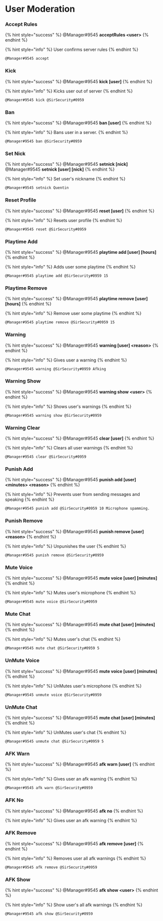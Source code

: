 # User Moderation

### Accept Rules
{% hint style="success" %}
@Manager\#9545 **acceptRules \<user>**
{% endhint %}

{% hint style="info" %}
User confirms server rules
{% endhint %}

```text
@Manager#9545 accept
```

### Kick
{% hint style="success" %}
@Manager\#9545 **kick \[user\]**
{% endhint %}

{% hint style="info" %}
Kicks user out of server
{% endhint %}

```text
@Manager#9545 kick @SirSecurity#0959
```

### Ban
{% hint style="success" %}
@Manager\#9545 **ban \[user\]**
{% endhint %}

{% hint style="info" %}
Bans user in a server.
{% endhint %}

```text
@Manager#9545 ban @SirSecurity#0959
```

### Set Nick
{% hint style="success" %}
@Manager\#9545 **setnick \[nick\]**
@Manager\#9545 **setnick \[user\] \[nick\]**
{% endhint %}

{% hint style="info" %}
Set user's nickname
{% endhint %}

```text
@Manager#9545 setnick Quentin
```

### Reset Profile
{% hint style="success" %}
@Manager\#9545 **reset \[user\]**
{% endhint %}

{% hint style="info" %}
Resets user profile
{% endhint %}

```text
@Manager#9545 reset @SirSecurity#0959
```

### Playtime Add
{% hint style="success" %}
@Manager\#9545 **playtime add \[user\] \[hours\]**
{% endhint %}

{% hint style="info" %}
Adds user some playtime
{% endhint %}

```text
@Manager#9545 playtime add @SirSecurity#0959 15
```

### Playtime Remove
{% hint style="success" %}
@Manager\#9545 **playtime remove \[user\] \[hours\]**
{% endhint %}

{% hint style="info" %}
Remove user some playtime
{% endhint %}

```text
@Manager#9545 playtime remove @SirSecurity#0959 15
```

### Warning
{% hint style="success" %}
@Manager\#9545 **warning \[user\] \<reason>**
{% endhint %}

{% hint style="info" %}
Gives user a warning
{% endhint %}

```text
@Manager#9545 warning @SirSecurity#0959 Afking
```

### Warning Show
{% hint style="success" %}
@Manager\#9545 **warning show \<user>**
{% endhint %}

{% hint style="info" %}
Shows user's warnings
{% endhint %}

```text
@Manager#9545 warning show @SirSecurity#0959
```

### Warning Clear
{% hint style="success" %}
@Manager\#9545 **clear \[user\]**
{% endhint %}

{% hint style="info" %}
Clears all user warnings
{% endhint %}

```text
@Manager#9545 clear @SirSecurity#0959
```

### Punish Add
{% hint style="success" %}
@Manager\#9545 **punish add \[user\] \<minutes> \<reason>**
{% endhint %}

{% hint style="info" %}
Prevents user from sending messages and speaking
{% endhint %}

```text
@Manager#9545 punish add @SirSecurity#0959 10 Microphone spamming.
```

### Punish Remove
{% hint style="success" %}
@Manager\#9545 **punish remove \[user\] \<reason>**
{% endhint %}

{% hint style="info" %}
Unpunishes the user
{% endhint %}

```text
@Manager#9545 punish remove @SirSecurity#0959 
```

### Mute Voice
{% hint style="success" %}
@Manager\#9545 **mute voice \[user\] \[minutes\]**
{% endhint %}

{% hint style="info" %}
Mutes user's microphone
{% endhint %}

```text
@Manager#9545 mute voice @SirSecurity#0959 
```

### Mute Chat
{% hint style="success" %}
@Manager\#9545 **mute chat \[user\] \[minutes\]**
{% endhint %}

{% hint style="info" %}
Mutes user's chat
{% endhint %}

```text
@Manager#9545 mute chat @SirSecurity#0959 5
```

### UnMute Voice
{% hint style="success" %}
@Manager\#9545 **mute voice \[user\] \[minutes\]**
{% endhint %}

{% hint style="info" %}
UnMutes user's microphone
{% endhint %}

```text
@Manager#9545 unmute voice @SirSecurity#0959 
```

### UnMute Chat
{% hint style="success" %}
@Manager\#9545 **mute chat \[user\] \[minutes\]**
{% endhint %}

{% hint style="info" %}
UnMutes user's chat
{% endhint %}

```text
@Manager#9545 unmute chat @SirSecurity#0959 5
```

### AFK Warn
{% hint style="success" %}
@Manager\#9545 **afk warn \[user\]**
{% endhint %}

{% hint style="info" %}
Gives user an afk warning
{% endhint %}

```text
@Manager#9545 afk warn @SirSecurity#0959 
```

### AFK No
{% hint style="success" %}
@Manager\#9545 **afk no**
{% endhint %}

{% hint style="info" %}
Gives user an afk warning
{% endhint %}

### AFK Remove
{% hint style="success" %}
@Manager\#9545 **afk remove \[user\]**
{% endhint %}

{% hint style="info" %}
Removes user all afk warnings
{% endhint %}

```text
@Manager#9545 afk remove @SirSecurity#0959 
```

### AFK Show
{% hint style="success" %}
@Manager\#9545 **afk show \<user>**
{% endhint %}

{% hint style="info" %}
Show user's all afk warnings
{% endhint %}

```text
@Manager#9545 afk show @SirSecurity#0959
```